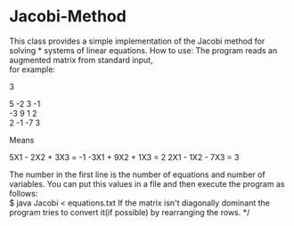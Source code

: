 # Jacobi-Method
This class provides a simple implementation of the Jacobi method for solving  * systems of linear equations.
How to use:   The program reads an augmented matrix from standard input,   
for example:  

3    

 5 -2  3 -1   
-3  9  1  2    
 2 -1 -7  3   

Means

 5X1 - 2X2 + 3X3 = -1
-3X1 + 9X2 + 1X3 =  2
 2X1 - 1X2 - 7X3 =  3



The number in the first line is the number of equations and number of variables. You can put this values in a file   and then execute the program as follows:    
$ java Jacobi &lt; equations.txt   If the matrix isn't diagonally dominant the program tries   to convert it(if possible) by rearranging the rows. */
